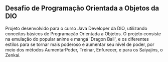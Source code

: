 ## Desafio de Programação Orientada a Objetos da DIO

Projeto desenvolvido para o curso Java Developer da DIO, utilizando conceitos básicos de Programação Orientada a Objetos. O projeto consiste na emulação do popular anime e mangá 'Dragon Ball', e os diferentes estilos para se tornar mais poderoso e aumentar seu nível de poder, por meio dos métodos AumentarPoder, Treinar, Enfurecer, e para os Saiyajins, o Zenkai.
